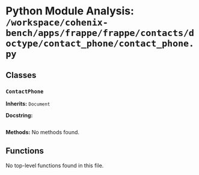 # Python Module Analysis: `/workspace/cohenix-bench/apps/frappe/frappe/contacts/doctype/contact_phone/contact_phone.py`

## Classes

### `ContactPhone`
**Inherits:** `Document`


**Docstring:**
```

```

**Methods:**
No methods found.




## Functions

No top-level functions found in this file.

